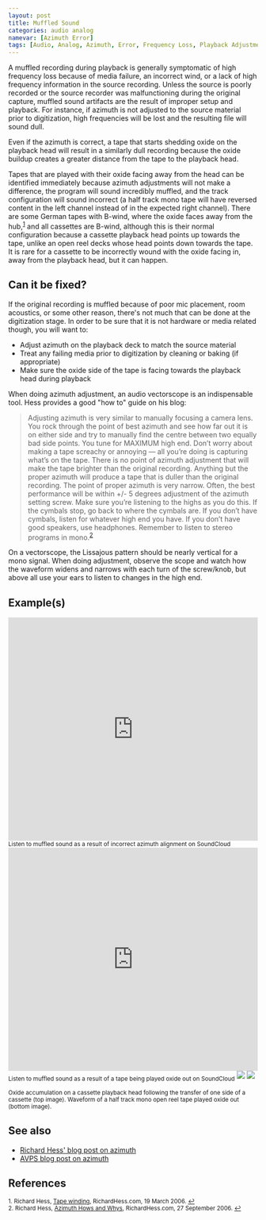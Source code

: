 ```yaml
---
layout: post
title: Muffled Sound
categories: audio analog
namevar: [Azimuth Error]
tags: [Audio, Analog, Azimuth, Error, Frequency Loss, Playback Adjustment, Media Failure, Media Damage, Oxide Out]
---
```


A muffled recording during playback is generally symptomatic of high frequency loss because of media failure, an incorrect wind, or a lack of high frequency information in the source recording. Unless the source is poorly recorded or the source recorder was malfunctioning during the original capture, muffled sound artifacts are the result of improper setup and playback. For instance, if azimuth is not adjusted to the source material prior to digitization, high frequencies will be lost and the resulting file will sound dull.

Even if the azimuth is correct, a tape that starts shedding oxide on the playback head will result in a similarly dull recording because the oxide buildup creates a greater distance from the tape to the playback head.

Tapes that are played with their oxide facing away from the head can be identified immediately because azimuth adjustments will not make a difference, the program will sound incredibly muffled, and the track configuration will sound incorrect (a half track mono tape will have reversed content in the left channel instead of in the expected right channel). There are some German tapes with B-wind, where the oxide faces away from the hub,<sup><a href="#fn1" id="ref1">1</a></sup> and all cassettes are B-wind, although this is their normal configuration because a cassette playback head points up towards the tape, unlike an open reel decks whose head points down towards the tape. It is rare for a cassette to be incorrectly wound with the oxide facing in, away from the playback head, but it can happen.

## Can it be fixed?

If the original recording is muffled because of poor mic placement, room acoustics, or some other reason, there's not much that can be done at the digitization stage. In order to be sure that it is not hardware or media related though, you will want to:

* Adjust azimuth on the playback deck to match the source material
* Treat any failing media prior to digitization by cleaning or baking (if appropriate)
* Make sure the oxide side of the tape is facing towards the playback head during playback

When doing azimuth adjustment, an audio vectorscope is an indispensable tool. Hess provides a good "how to" guide on his blog:

<blockquote>Adjusting azimuth is very similar to manually focusing a camera lens. You rock through the point of best azimuth and see how far out it is on either side and try to manually find the centre between two equally bad side points. You tune for MAXIMUM high end. Don’t worry about making a tape screachy or annoying — all you’re doing is capturing what’s on the tape. There is no point of azimuth adjustment that will make the tape brighter than the original recording. Anything but the proper azimuth will produce a tape that is duller than the original recording. The point of proper azimuth is very narrow. Often, the best performance will be within +/- 5 degrees adjustment of the azimuth setting screw. Make sure you’re listening to the highs as you do this. If the cymbals stop, go back to where the cymbals are. If you don’t have cymbals, listen for whatever high end you have. If you don’t have good speakers, use headphones. Remember to listen to stereo programs in mono.<sup><a href="#fn2" id="ref2">2</a></sup></blockquote>  

On a vectorscope, the Lissajous pattern should be nearly vertical for a mono signal. When doing adjustment, observe the scope and watch how the waveform widens and narrows with each turn of the screw/knob, but above all use your ears to listen to changes in the high end.

## Example(s)

<iframe width="100%" height="450" scrolling="no" frameborder="no" src="https://w.soundcloud.com/player/?url=https%3A//api.soundcloud.com/tracks/97290888&amp;auto_play=false&amp;hide_related=false&amp;show_comments=true&amp;show_user=true&amp;show_reposts=false&amp;visual=true"></iframe><sub>Listen to muffled sound as a result of incorrect azimuth alignment on SoundCloud</sub>

<iframe width="100%" height="450" scrolling="no" frameborder="no" src="https://w.soundcloud.com/player/?url=https%3A//api.soundcloud.com/tracks/97291151&amp;auto_play=false&amp;hide_related=false&amp;show_comments=true&amp;show_user=true&amp;show_reposts=false&amp;visual=true"></iframe><sub>Listen to muffled sound as a result of a tape being played oxide out on SoundCloud</sub>

<img src="{{ site.baseurl }}/images/Shedding_Oxide-Cassette_Head.jpg">

<img src="{{ site.baseurl }}/images/Fc922zv0190_04_a-oxide_out-waveform.png">

<sub>Oxide accumulation on a cassette playback head following the transfer of one side of a cassette (top image). Waveform of a half track mono open reel tape played oxide out (bottom image).</sub>

## See also

* [Richard Hess' blog post on azimuth](http://richardhess.com/notes/2006/09/27/azimuth-hows-and-whys)
* [AVPS blog post on azimuth](http://www.avpreserve.com/uncategorized/azimuth-adjustment-for-magnetic-audio-recordings/)

## References

<sup id="fn1">1. Richard Hess, [Tape winding](http://richardhess.com/notes/formats/magnetic-media/magnetic-tapes/analog-audio/tape-winding), RichardHess.com, 19 March 2006. <a href="#ref1" title="Jump back to footnote 1 in the text.">↩</a></sup>   
<sup id="fn2">2. Richard Hess, [Azimuth Hows and Whys](http://richardhess.com/notes/2006/09/27/azimuth-hows-and-whys), RichardHess.com, 27 September 2006. <a href="#ref2" title="Jump back to footnote 2 in the text.">↩</a></sup>
